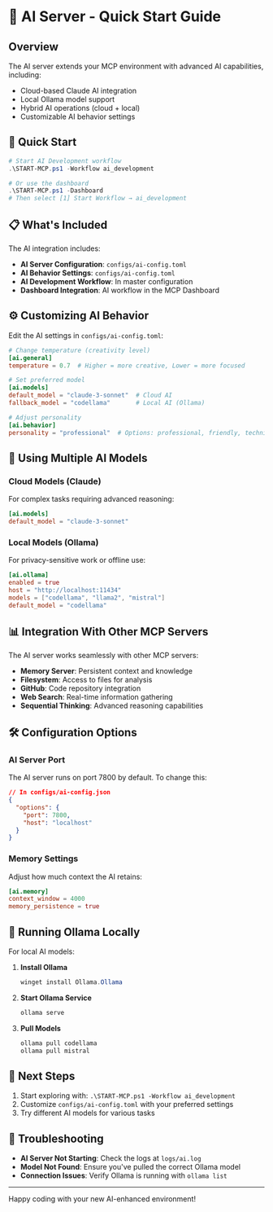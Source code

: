 # 🤖 AI Server - Quick Start Guide

## Overview

The AI server extends your MCP environment with advanced AI capabilities, including:

- Cloud-based Claude AI integration
- Local Ollama model support
- Hybrid AI operations (cloud + local)
- Customizable AI behavior settings

## 🚀 Quick Start

```powershell
# Start AI Development workflow
.\START-MCP.ps1 -Workflow ai_development

# Or use the dashboard
.\START-MCP.ps1 -Dashboard
# Then select [1] Start Workflow → ai_development
```

## 📋 What's Included

The AI integration includes:

- **AI Server Configuration**: `configs/ai-config.toml`
- **AI Behavior Settings**: `configs/ai-config.toml`
- **AI Development Workflow**: In master configuration
- **Dashboard Integration**: AI workflow in the MCP Dashboard

## ⚙️ Customizing AI Behavior

Edit the AI settings in `configs/ai-config.toml`:

```toml
# Change temperature (creativity level)
[ai.general]
temperature = 0.7  # Higher = more creative, Lower = more focused

# Set preferred model
[ai.models]
default_model = "claude-3-sonnet"  # Cloud AI
fallback_model = "codellama"       # Local AI (Ollama)

# Adjust personality
[ai.behavior]
personality = "professional"  # Options: professional, friendly, technical
```

## 🔄 Using Multiple AI Models

### Cloud Models (Claude)

For complex tasks requiring advanced reasoning:

```toml
[ai.models]
default_model = "claude-3-sonnet"
```

### Local Models (Ollama)

For privacy-sensitive work or offline use:

```toml
[ai.ollama]
enabled = true
host = "http://localhost:11434"
models = ["codellama", "llama2", "mistral"]
default_model = "codellama"
```

## 📊 Integration With Other MCP Servers

The AI server works seamlessly with other MCP servers:

- **Memory Server**: Persistent context and knowledge
- **Filesystem**: Access to files for analysis
- **GitHub**: Code repository integration
- **Web Search**: Real-time information gathering
- **Sequential Thinking**: Advanced reasoning capabilities

## 🛠️ Configuration Options

### AI Server Port

The AI server runs on port 7800 by default. To change this:

```json
// In configs/ai-config.json
{
  "options": {
    "port": 7800,
    "host": "localhost"
  }
}
```

### Memory Settings

Adjust how much context the AI retains:

```toml
[ai.memory]
context_window = 4000
memory_persistence = true
```

## 🔄 Running Ollama Locally

For local AI models:

1. **Install Ollama**
   ```powershell
   winget install Ollama.Ollama
   ```

2. **Start Ollama Service**
   ```powershell
   ollama serve
   ```

3. **Pull Models**
   ```powershell
   ollama pull codellama
   ollama pull mistral
   ```

## 🚀 Next Steps

1. Start exploring with: `.\START-MCP.ps1 -Workflow ai_development`
2. Customize `configs/ai-config.toml` with your preferred settings
3. Try different AI models for various tasks

## 📝 Troubleshooting

- **AI Server Not Starting**: Check the logs at `logs/ai.log`
- **Model Not Found**: Ensure you've pulled the correct Ollama model
- **Connection Issues**: Verify Ollama is running with `ollama list`

---

Happy coding with your new AI-enhanced environment!

